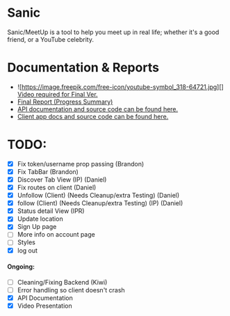 # Sanic

Sanic/MeetUp is a tool to help you meet up in real life; whether it's a good
friend, or a YouTube celebrity.

# Documentation & Reports
- ![https://image.freepik.com/free-icon/youtube-symbol_318-64721.jpg][] [Video required for Final Ver.](https://youtu.be/86L2xrDqnQM)
- [Final Report (Progress  Summary)](./final.report.md)
- [API documentation and source code can be found here.](https://github.com/UTSCC09/sanic/tree/master/server)
- [Client app docs and source code can be found here.](https://github.com/UTSCC09/sanic/tree/master/client/)

# TODO:

- [x] Fix token/username prop passing (Brandon)
- [x] Fix TabBar (Brandon)
- [x] Discover Tab View (IP) (Daniel)
- [x] Fix routes on client (Daniel)
- [x] Unfollow (Client) (Needs Cleanup/extra Testing) (Daniel)
- [x] follow (Client) (Needs Cleanup/extra Testing) (IP) (Daniel)
- [x] Status detail View (IPR)
- [x] Update location
- [x] Sign Up page
- [ ] More info on account page
- [ ] Styles
- [x] log out

#### Ongoing:

- [ ] Cleaning/Fixing Backend (Kiwi)
- [ ] Error handling so client doesn't crash
- [x] API Documentation
- [x] Video Presentation
